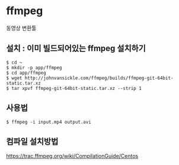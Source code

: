 # ffmpeg

동영상 변환툴

## 설치 : 이미 빌드되어있는 ffmpeg 설치하기
```
$ cd ~
$ mkdir -p app/ffmpeg
$ cd app/ffmpeg
$ wget http://johnvansickle.com/ffmpeg/builds/ffmpeg-git-64bit-static.tar.xz
$ tar xpvf ffmpeg-git-64bit-static.tar.xz --strip 1
```

## 사용법
```
$ ffmpeg -i input.mp4 output.avi
```

## 컴파일 설치방법
https://trac.ffmpeg.org/wiki/CompilationGuide/Centos
